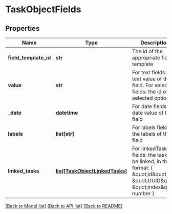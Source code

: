 # TaskObjectFields

## Properties
Name | Type | Description | Notes
------------ | ------------- | ------------- | -------------
**field_template_id** | **str** | The id of the appropriate field template | 
**value** | **str** | For text fields: the text value of the field. For select fields: the id of the selected option | [optional] 
**_date** | **datetime** | For date fields: the date value of the field | [optional] 
**labels** | **list[str]** | For labels fields: the labels of the field | [optional] 
**linked_tasks** | [**list[TaskObjectLinkedTasks]**](TaskObjectLinkedTasks.md) | For linkedTasks fields: the tasks to be linked, in the format: { \&quot;id\&quot;: \&quot;UUID\&quot;, \&quot;index\&quot;: number } | [optional] 

[[Back to Model list]](../README.md#documentation-for-models) [[Back to API list]](../README.md#documentation-for-api-endpoints) [[Back to README]](../README.md)

